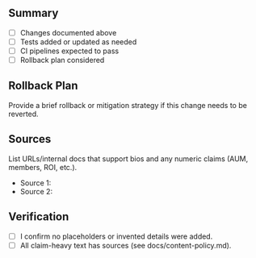 ## Summary
- [ ] Changes documented above
- [ ] Tests added or updated as needed
- [ ] CI pipelines expected to pass
- [ ] Rollback plan considered

## Rollback Plan
Provide a brief rollback or mitigation strategy if this change needs to be reverted.

## Sources
List URLs/internal docs that support bios and any numeric claims (AUM, members, ROI, etc.).
- Source 1:
- Source 2:

## Verification
- [ ] I confirm no placeholders or invented details were added.
- [ ] All claim-heavy text has sources (see docs/content-policy.md).
